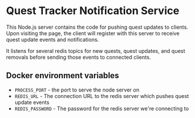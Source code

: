 # Quest Tracker Notification Service

This Node.js server contains the code for pushing quest updates to clients. Upon visiting the
page, the client will register with this server to receive quest update events and notifications.

It listens for several redis topics for new quests, quest updates, and quest removals before
sending those events to connected clients.

## Docker environment variables

 * `PROCESS_PORT` - the port to serve the node server on
 * `REDIS_URL` - The connection URL to the redis server which pushes quest update events
 * `REDIS_PASSWORD` - The password for the redis server we're connecting to